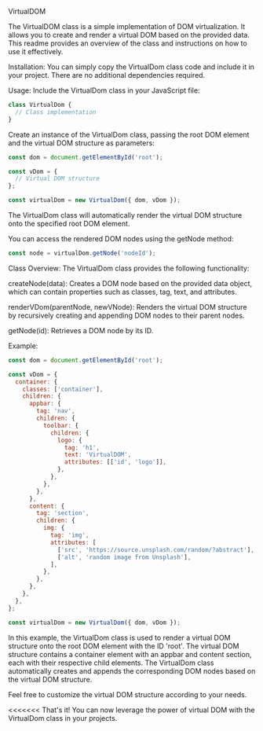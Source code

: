 VirtualDOM

The VirtualDOM class is a simple implementation of DOM virtualization. It allows you to create and render a virtual DOM based on the provided data. This readme provides an overview of the class and instructions on how to use it effectively.
	
Installation:
You can simply copy the VirtualDom class code and include it in your project. There are no additional dependencies required.

Usage:
Include the VirtualDom class in your JavaScript file:

```javascript
class VirtualDom {
  // Class implementation
}
```

Create an instance of the VirtualDom class, passing the root DOM element and the virtual DOM structure as parameters:

```javascript
const dom = document.getElementById('root');

const vDom = {
  // Virtual DOM structure
};

const virtualDom = new VirtualDom({ dom, vDom });
```

The VirtualDom class will automatically render the virtual DOM structure onto the specified root DOM element.

You can access the rendered DOM nodes using the getNode method:
```javascript
const node = virtualDom.getNode('nodeId');
```

Class Overview:
The VirtualDom class provides the following functionality:

createNode(data): Creates a DOM node based on the provided data object, which can contain properties such as classes, tag, text, and attributes.

renderVDom(parentNode, newVNode): Renders the virtual DOM structure by recursively creating and appending DOM nodes to their parent nodes.

getNode(id): Retrieves a DOM node by its ID.

Example:
```javascript
const dom = document.getElementById('root');

const vDom = {
  container: {
    classes: ['container'],
    children: {
      appbar: {
        tag: 'nav',
        children: {
          toolbar: {
            children: {
              logo: {
                tag: 'h1',
                text: 'VirtualDOM',
                attributes: [['id', 'logo']],
              },
            },
          },
        },
      },
      content: {
        tag: 'section',
        children: {
          img: {
            tag: 'img',
            attributes: [
              ['src', 'https://source.unsplash.com/random/?abstract'],
              ['alt', 'random image from Unsplash'],
            ],
          },
        },
      },
    },
  },
};

const virtualDom = new VirtualDom({ dom, vDom });
```


In this example, the VirtualDom class is used to render a virtual DOM structure onto the root DOM element with the ID 'root'. The virtual DOM structure contains a container element with an appbar and content section, each with their respective child elements. The VirtualDom class automatically creates and appends the corresponding DOM nodes based on the virtual DOM structure.

Feel free to customize the virtual DOM structure according to your needs.

<<<<<<< 
That's it! You can now leverage the power of virtual DOM with the VirtualDom class in your projects.
